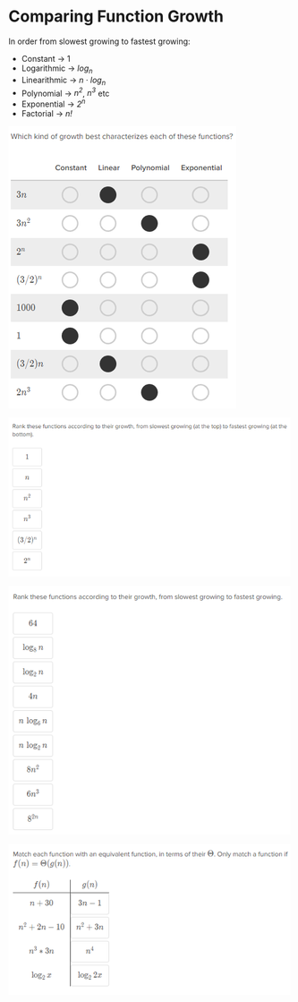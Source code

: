# Comparing Function Growth
In order from slowest growing to fastest growing:
* Constant -> 1
* Logarithmic -> *log<sub>n</sub>* 
* Linearithmic -> *n &middot; log<sub>n</sub>*
* Polynomial -> *n<sup>2</sup>*, *n<sup>3</sup>* etc
* Exponential -> *2<sup>n</sup>*
* Factorial -> *n!*

![](../images/2017-08-29-16-06-43.png)

![](../images/2017-08-29-16-08-09.png)

![](../images/2017-08-29-16-13-07.png)

![](../images/2017-08-29-16-15-30.png)